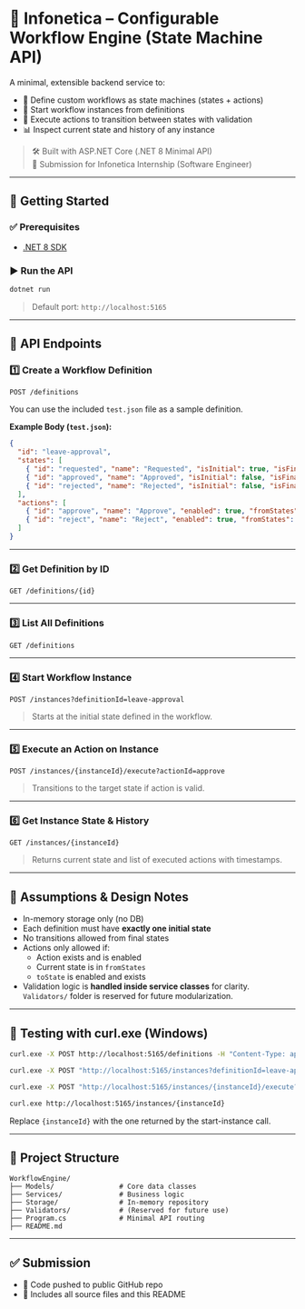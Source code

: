 
# 🚦 Infonetica – Configurable Workflow Engine (State Machine API)

A minimal, extensible backend service to:

- 🔧 Define custom workflows as state machines (states + actions)
- 🚀 Start workflow instances from definitions
- 🔁 Execute actions to transition between states with validation
- 📊 Inspect current state and history of any instance

> 🛠️ Built with ASP.NET Core (.NET 8 Minimal API)  
> 🎯 Submission for Infonetica Internship (Software Engineer)

---

## 🚀 Getting Started

### ✅ Prerequisites
- [.NET 8 SDK](https://dotnet.microsoft.com/en-us/download/dotnet/8.0)

### ▶️ Run the API
```bash
dotnet run
```

> Default port: `http://localhost:5165`

---

## 📘 API Endpoints

### 1️⃣ Create a Workflow Definition

`POST /definitions`

You can use the included `test.json` file as a sample definition.

**Example Body (`test.json`):**
```json
{
  "id": "leave-approval",
  "states": [
    { "id": "requested", "name": "Requested", "isInitial": true, "isFinal": false, "enabled": true },
    { "id": "approved", "name": "Approved", "isInitial": false, "isFinal": true, "enabled": true },
    { "id": "rejected", "name": "Rejected", "isInitial": false, "isFinal": true, "enabled": true }
  ],
  "actions": [
    { "id": "approve", "name": "Approve", "enabled": true, "fromStates": ["requested"], "toState": "approved" },
    { "id": "reject", "name": "Reject", "enabled": true, "fromStates": ["requested"], "toState": "rejected" }
  ]
}
```

---

### 2️⃣ Get Definition by ID

`GET /definitions/{id}`

---

### 3️⃣ List All Definitions

`GET /definitions`

---

### 4️⃣ Start Workflow Instance

`POST /instances?definitionId=leave-approval`

> Starts at the initial state defined in the workflow.

---

### 5️⃣ Execute an Action on Instance

`POST /instances/{instanceId}/execute?actionId=approve`

> Transitions to the target state if action is valid.

---

### 6️⃣ Get Instance State & History

`GET /instances/{instanceId}`

> Returns current state and list of executed actions with timestamps.

---

## 🧠 Assumptions & Design Notes

- In-memory storage only (no DB)
- Each definition must have **exactly one initial state**
- No transitions allowed from final states
- Actions only allowed if:
  - Action exists and is enabled
  - Current state is in `fromStates`
  - `toState` is enabled and exists
- Validation logic is **handled inside service classes** for clarity. `Validators/` folder is reserved for future modularization.

---

## 🧪 Testing with curl.exe (Windows)

```bash
curl.exe -X POST http://localhost:5165/definitions -H "Content-Type: application/json" -d "@test.json"

curl.exe -X POST "http://localhost:5165/instances?definitionId=leave-approval"

curl.exe -X POST "http://localhost:5165/instances/{instanceId}/execute?actionId=approve"

curl.exe http://localhost:5165/instances/{instanceId}
```

Replace `{instanceId}` with the one returned by the start-instance call.

---

## 📂 Project Structure

```
WorkflowEngine/
├── Models/                # Core data classes
├── Services/              # Business logic
├── Storage/               # In-memory repository
├── Validators/            # (Reserved for future use)
├── Program.cs             # Minimal API routing
├── README.md
```

---

## ✅ Submission

- 📁 Code pushed to public GitHub repo
- 📄 Includes all source files and this README

